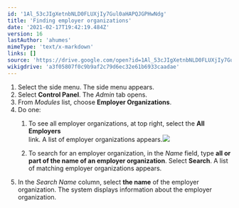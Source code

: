 ```yaml
---
id: '1Al_53cJIgXetnbNLD0FLUXjIy7Gul0aHAPQJGPHwNdg'
title: 'Finding employer organizations'
date: '2021-02-17T19:42:19.484Z'
version: 16
lastAuthor: 'ahumes'
mimeType: 'text/x-markdown'
links: []
source: 'https://drive.google.com/open?id=1Al_53cJIgXetnbNLD0FLUXjIy7Gul0aHAPQJGPHwNdg'
wikigdrive: 'a3f05807f0c9b9af2c79d6ec32e61b6933caadae'
---
```

1. Select the side menu. The side menu appears.
2. Select <strong>Control Panel</strong>. The <em>Admin</em> tab opens. 
3. From <em>Modules</em> list, choose <strong>Employer Organizations</strong>.
4. Do one:
   1. To see all employer organizations, at top right, select the <strong>All Employers</strong>  
       link. A list of employer organizations appears.<img src="../finding-employer-organizations.assets/100000000000028E0000003EC5D42F373B79A654.png" />  

   2. To search for an employer organization, in the <em>Name</em> field, type <strong>all or part of the name of an employer organization</strong>. Select <strong>Search</strong>. A list of matching employer organizations appears.
1. In the <em>Search Name</em> column, select <strong>the name</strong> of the employer organization. The system displays information about the employer organization.

